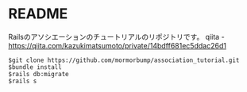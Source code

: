 # README

Railsのアソシエーションのチュートリアルのリポジトリです。
qiita - https://qiita.com/kazukimatsumoto/private/14bdff681ec5ddac26d1
```
$git clone https://github.com/mormorbump/association_tutorial.git
$bundle install
$rails db:migrate
$rails s
```

